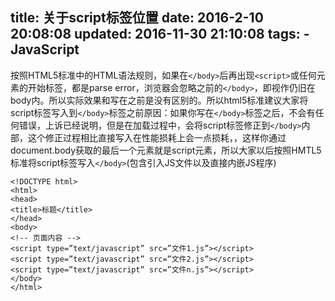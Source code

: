 title: 关于script标签位置
date: 2016-2-10 20:08:08
updated: 2016-11-30 21:10:08
tags:
	- JavaScript
---


按照HTML5标准中的HTML语法规则，如果在`</body>`后再出现`<script>`或任何元素的开始标签，都是parse error，浏览器会忽略之前的`</body>`，即视作仍旧在body内。所以实际效果和写在</body>之前是没有区别的。所以html5标准建议大家将script标签写入到`</body>`标签之前原因：如果你写在`</body>`标签之后，不会有任何错误，上诉已经说明，但是在加载过程中，会将script标签修正到`</body>`内部，这个修正过程相比直接写入在性能损耗上会一点损耗，，这样你通过document.body获取的最后一个元素就是script元素，所以大家以后按照HMTL5 标准将script标签写入`</body>`(包含引入JS文件以及直接内嵌JS程序)
```
<!DOCTYPE html>  
<html>  
<head>  
<title>标题</title>  
</head>  
<body>  
<!-- 页面内容 -->  
<script type=”text/javascript” src=”文件1.js”></script>  
<script type=”text/javascript” src=”文件2.js”></script>  
<script type=”text/javascript” src=”文件n.js”></script>  
</body>  
</html>  

```
